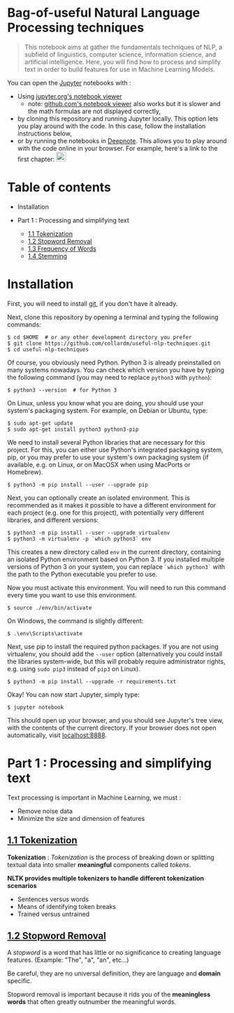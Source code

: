 Bag-of-useful Natural Language Processing techniques
=======================

> This notebook aims at gather the fundamentals techniques of NLP, a subfield of linguistics, computer science, information science, and artificial intelligence. Here, you will find how to process and simplify text in order to build features for use in Machine Learning Models.

You can open the [Jupyter](http://jupyter.org/) notebooks with :

* Using [jupyter.org's notebook viewer](http://nbviewer.jupyter.org/github/collardm/useful-nlp-techniques/blob/master/1.1-Tokenization.ipynb)
    * note: [github.com's notebook viewer](https://github.com/collardm/useful-nlp-techniques/blob/master/1.1-Tokenization.ipynb) also works but it is slower and the math formulas are not displayed correctly,
* by cloning this repository and running Jupyter locally. This option lets you play around with the code. In this case, follow the installation instructions below,
* or by running the notebooks in [Deepnote](https://beta.deepnote.com). This allows you to play around with the code online in your browser. For example, here's a link to the first chapter: [<img height="22"  src="https://beta.deepnote.com/buttons/launch-in-deepnote.svg">](https://)


# Table of contents

* Installation

* Part 1 : Processing and simplifying text
    * [1.1 Tokenization](http://nbviewer.jupyter.org/github/collardm/useful-nlp-techniques/blob/master/1.1-Tokenization.ipynb)
    * [1.2 Stopword Removal](http://nbviewer.jupyter.org/github/collardm/useful-nlp-techniques/blob/master/1.2-Stopword-Removal.ipynb)
    * [1.3 Frequency of Words](http://nbviewer.jupyter.org/github/collardm/useful-nlp-techniques/blob/master/1.3-Frequency-of-Words.ipynb)
    * [1.4 Stemming](http://nbviewer.jupyter.org/github/collardm/useful-nlp-techniques/blob/master/1.4-Stemming.ipynb)

# Installation

First, you will need to install [git](https://git-scm.com/), if you don't have it already.

Next, clone this repository by opening a terminal and typing the following commands:

    $ cd $HOME  # or any other development directory you prefer
    $ git clone https://github.com/collardm/useful-nlp-techniques.git
    $ cd useful-nlp-techniques

Of course, you obviously need Python. Python 3 is already preinstalled on many systems nowadays. You can check which version you have by typing the following command (you may need to replace `python3` with `python`):

    $ python3 --version  # for Python 3

On Linux, unless you know what you are doing, you should use your system's packaging system. For example, on Debian or Ubuntu, type:

    $ sudo apt-get update
    $ sudo apt-get install python3 python3-pip

We need to install several Python libraries that are necessary for this project. For this, you can either use Python's integrated packaging system, pip, or you may prefer to use your system's own packaging system (if available, e.g. on Linux, or on MacOSX when using MacPorts or Homebrew).

    $ python3 -m pip install --user --upgrade pip 

Next, you can optionally create an isolated environment. This is recommended as it makes it possible to have a different environment for each project (e.g. one for this project), with potentially very different libraries, and different versions:

    $ python3 -m pip install --user --upgrade virtualenv
    $ python3 -m virtualenv -p `which python3` env

This creates a new directory called `env` in the current directory, containing an isolated Python environment based on Python 3. If you installed multiple versions of Python 3 on your system, you can replace `` `which python3` `` with the path to the Python executable you prefer to use.

Now you must activate this environment. You will need to run this command every time you want to use this environment.

    $ source ./env/bin/activate

On Windows, the command is slightly different:

    $ .\env\Scripts\activate

Next, use pip to install the required python packages. If you are not using virtualenv, you should add the `--user` option (alternatively you could install the libraries system-wide, but this will probably require administrator rights, e.g. using `sudo pip3` instead of `pip3` on Linux).

    $ python3 -m pip install --upgrade -r requirements.txt

Okay! You can now start Jupyter, simply type:

    $ jupyter notebook

This should open up your browser, and you should see Jupyter's tree view, with the contents of the current directory. If your browser does not open automatically, visit [localhost:8888](http://localhost:8888/tree).

# Part 1 : Processing and simplifying text

Text processing is important in Machine Learning, we must :  
* Remove noise data
* Minimize the size and dimension of features

## [1.1 Tokenization](http://nbviewer.jupyter.org/github/collardm/useful-nlp-techniques/blob/master/1.1-Tokenization.ipynb)

**Tokenization** : *Tokenization* is the process of breaking down or splitting textual data into smaller **meaningful** components called *tokens*.

**NLTK provides multiple tokenizers to handle different tokenization scenarios**
* Sentences versus words
* Means of identifying token breaks
* Trained versus untrained

## [1.2 Stopword Removal](http://nbviewer.jupyter.org/github/collardm/useful-nlp-techniques/blob/master/1.2-Stopword-Removal.ipynb)

A *stopword* is a word that has little or no significance to creating language features. (Example: "The", "a", "an", etc...)

Be careful, they are no universal definition, they are language and **domain** specific.

Stopword removal is important because it rids you of the **meaningless words** that often greatly outnumber the meaningful words.

